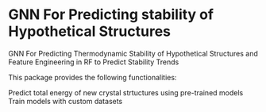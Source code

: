 # GNN For Predicting stability of Hypothetical Structures
GNN For Predicting Thermodynamic Stability of Hypothetical Structures and Feature Engineering in RF to Predict Stability Trends




This package provides the following functionalities:

Predict total energy of new crystal strtuctures using pre-trained models
Train models with custom datasets
